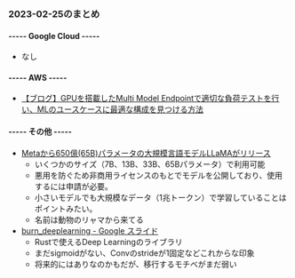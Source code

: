 ### 2023-02-25のまとめ

#### ----- Google Cloud -----

- なし

#### ----- AWS -----

- [【ブログ】GPUを搭載したMulti Model Endpointで適切な負荷テストを行い、MLのユースケースに最適な構成を見つける方法](https://aws.amazon.com/jp/blogs/machine-learning/achieve-high-performance-at-scale-for-model-serving-using-amazon-sagemaker-multi-model-endpoints-with-gpu/)

#### ----- その他 -----

- [Metaから650億(65B)パラメータの大規模言語モデルLLaMAがリリース](https://ai.facebook.com/blog/large-language-model-llama-meta-ai)
  - いくつかのサイズ（7B、13B、33B、65Bパラメータ）で利用可能
  - 悪用を防ぐため非商用ライセンスのもとでモデルを公開しており、使用するには申請が必要。
  - 小さいモデルでも大規模なデータ（1兆トークン）で学習していることはポイントみたい。
  - 名前は動物のリャマから来てる
- [burn_deeplearning - Google スライド](https://docs.google.com/presentation/d/1GGULFnFGM1hnPh7PlAfZacdEe82LgaZlIurVsJlDSM8/edit#slide=id.p)
  - Rustで使えるDeep Learningのライブラリ
  - まだsigmoidがない、Convのstrideが1固定などこれからな印象
  - 将来的にはありなのかもだが、移行するモチベがまだ弱い

